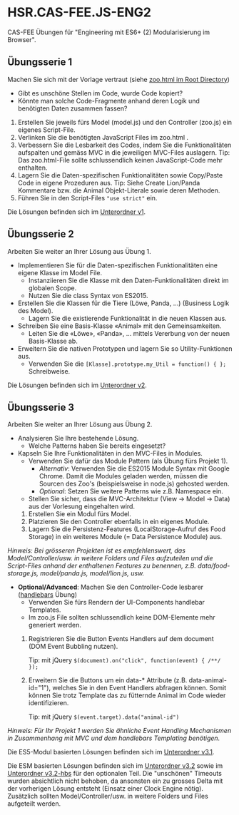 # HSR.CAS-FEE.JS-ENG2
CAS-FEE Übungen für "Engineering mit ES6+ (2) Modularisierung im Browser".

## Übungsserie 1

Machen Sie sich mit der Vorlage vertraut (siehe [zoo.html im Root Directory](zoo.html))
* Gibt es unschöne Stellen im Code, wurde Code kopiert?
* Könnte man solche Code-Fragmente anhand deren Logik und benötigten Daten zusammen fassen?
1. Erstellen Sie jeweils fürs Model (model.js) und den Controller (zoo.js) ein eigenes Script-File.
2. Verlinken Sie die benötigten JavaScript Files im zoo.html .
3. Verbessern Sie die Lesbarkeit des Codes, indem Sie die Funktionalitäten aufspalten und gemäss MVC in die jeweiligen MVC-Files auslagern.
   Tip: Das zoo.html-File sollte schlussendlich keinen JavaScript-Code mehr enthalten.
4. Lagern Sie die Daten-spezifischen Funktionalitäten sowie Copy/Paste Code in eigene Prozeduren aus.
   Tip: Siehe Create Lion/Panda Kommentare bzw. die Animal Objekt-Literale sowie deren Methoden.
5. Führen Sie in den Script-Files ```"use strict"``` ein.

Die Lösungen befinden sich im [Unterordner v1](v1).


## Übungsserie 2

Arbeiten Sie weiter an Ihrer Lösung aus Übung 1.
* Implementieren Sie für die Daten-spezifischen Funktionalitäten eine eigene Klasse im Model File.
  * Instanziieren Sie die Klasse mit den Daten-Funktionalitäten direkt im globalen Scope.
  * Nutzen Sie die class Syntax von ES2015.
* Erstellen Sie die Klassen für die Tiere (Löwe, Panda, …) (Business Logik des Model).
  * Lagern Sie die existierende Funktionalität in die neuen Klassen aus.
* Schreiben Sie eine Basis-Klasse «Animal» mit den Gemeinsamkeiten.
  * Leiten Sie die «Löwe», «Panda», … mittels Vererbung von der neuen Basis-Klasse ab.
* Erweitern Sie die nativen Prototypen und lagern Sie so Utility-Funktionen aus.
  * Verwenden Sie die ```[Klasse].prototype.my_Util = function() { };``` Schreibweise.

Die Lösungen befinden sich im [Unterordner v2](v2).

## Übungsserie 3

Arbeiten Sie weiter an Ihrer Lösung aus Übung 2.
* Analysieren Sie Ihre bestehende Lösung.
  * Welche Patterns haben Sie bereits eingesetzt?
* Kapseln Sie Ihre Funktionalitäten in den MVC-Files in Modules.
  * Verwenden Sie dafür das Module Pattern (als Übung fürs Projekt 1).
    * *Alternativ*: Verwenden Sie die ES2015 Module Syntax mit Google Chrome. Damit die Modules geladen werden, müssen die Sourcen des Zoo's (beispielsweise in node.js) gehosted werden.
    * *Optional*: Setzen Sie weitere Patterns wie z.B. Namespace ein.
  * Stellen Sie sicher, dass die MVC-Architektur (View -> Model -> Data) aus der Vorlesung eingehalten wird.
  1. Erstellen Sie ein Modul fürs Model.
  2. Platzieren Sie den Controller ebenfalls in ein eigenes Module.
  3. Lagern Sie die Persistenz-Features (LocalStorage-Aufruf des Food Storage) in ein weiteres Module (= Data Persistence Module) aus.

*Hinweis: Bei grösseren Projekten ist es empfehlenswert, das Model/Controller/usw. in weitere Folders und Files aufzuteilen und die Script-Files anhand der enthaltenen Features zu benennen, z.B. data/food-storage.js, model/panda.js, model/lion.js, usw.*


* **Optional/Advanced**: Machen Sie den Controller-Code lesbarer ([handlebars](http://handlebarsjs.com/) Übung)
  * Verwenden Sie fürs Rendern der UI-Components handlebar Templates.
  * Im zoo.js File sollten schlussendlich keine DOM-Elemente mehr generiert werden.
  1. Registrieren Sie die Button Events Handlers auf dem document (DOM Event Bubbling nutzen).

     Tip: mit jQuery ```$(document).on("click", function(event) { /**/ });```
  3. Erweitern Sie die Buttons um ein data-* Attribute (z.B. data-animal-id="1"), welches Sie in den Event Handlers abfragen können. Somit können Sie trotz Template das zu fütternde Animal im Code wieder identifizieren.

     Tip: mit jQuery ```$(event.target).data("animal-id")```

*Hinweis: Für Ihr Projekt 1 werden Sie ähnliche Event Handling Mechanismen in Zusammenhang mit MVC und dem handlebars Templating benötigen.*


Die ES5-Modul basierten Lösungen befinden sich im [Unterordner v3.1](v3.1).

Die ESM basierten Lösungen befinden sich im [Unterordner v3.2](v3.2) sowie im [Unterordner v3.2-hbs](v3.2-hbs) für den optionalen Teil. Die "unschönen" Timeouts wurden absichtlich nicht behoben, da ansonsten ein zu grosses Delta mit der vorherigen Lösung entsteht (Einsatz einer Clock Engine nötig). Zusätzlich sollten Model/Controller/usw. in weitere Folders und Files aufgeteilt werden.
